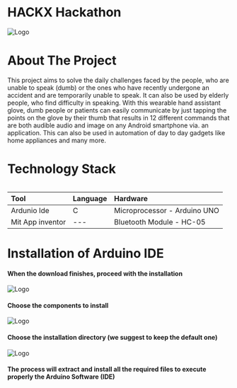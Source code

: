 # HACKX Hackathon 

![Logo](https://www.spsvithackx.com/static/images/hack.png) 


# About The Project
This project aims to solve the daily challenges faced by the people, who are unable to speak (dumb) or the ones who have recently undergone an accident and are temporarily unable to speak. It can also be used by elderly people, who find difficulty in speaking.
With this wearable hand assistant glove, dumb people or patients can easily communicate by just tapping the points on the glove by their thumb that results in 12 different commands that are both audible audio and image on any Android smartphone via. an application. This can also be used in automation of day to day gadgets like home appliances and many more.

# Technology Stack
```
```

|    Tool   |  Language|  Hardware     |
| :-------- | :------- | :------------------------- |
|Ardunio Ide| C |  Microprocessor - Arduino UNO |
|Mit App inventor|  --- | Bluetooth Module - HC-05             |

# Installation of Arduino IDE

#### When the download finishes, proceed with the installation
![Logo](
https://www.arduino.cc/wiki/static/33f20406f68c5707052471d78a90a5c6/9cb4e/DRV_Capture1.png
)
#### Choose the components to install

![Logo](https://www.arduino.cc/wiki/static/12311f50263afe3f12349d932fdeb3f5/9cb4e/DRV_Capture2.png
)

#### Choose the installation directory (we suggest to keep the default one)

 ![Logo](https://www.arduino.cc/wiki/static/02501558f5cba4564376f0bb8adfcf01/ade6e/DRV_Capture3.png
)
#### The process will extract and install all the required files to execute properly the Arduino Software (IDE)

### 
